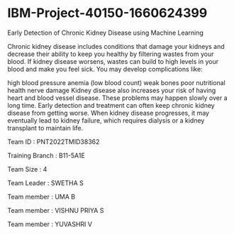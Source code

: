 # IBM-Project-40150-1660624399
Early Detection of Chronic Kidney Disease using Machine Learning


Chronic kidney disease includes conditions that damage your kidneys and decrease their ability to keep you healthy by filtering wastes from your blood. If kidney disease worsens, wastes can build to high levels in your blood and make you feel sick. You may develop complications like:

high blood pressure
anemia (low blood count)
weak bones
poor nutritional health
nerve damage
Kidney disease also increases your risk of having heart and blood vessel disease. These problems may happen slowly over a long time. Early detection and treatment can often keep chronic kidney disease from getting worse. When kidney disease progresses, it may eventually lead to kidney failure, which requires dialysis or a kidney transplant to maintain life.

Team ID : PNT2022TMID38362

Training Branch : B11-5A1E

Team Size : 4

Team Leader : SWETHA S

Team member : UMA B

Team member : VISHNU PRIYA S

Team member : YUVASHRI V

